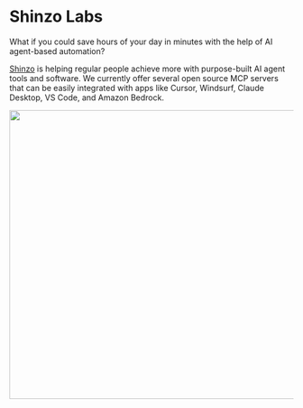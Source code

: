 # Shinzo Labs

What if you could save hours of your day in minutes with the help of AI agent-based automation?

[Shinzo](https://www.shinzo.ai/) is helping regular people achieve more with purpose-built AI agent tools and software. We currently offer several open source MCP servers that can be easily integrated with apps like Cursor, Windsurf, Claude Desktop, VS Code, and Amazon Bedrock.

<p align="center"><img height="512" src=https://github.com/user-attachments/assets/f7bad81d-91a6-43f2-84d3-d16ac9431659></p>
